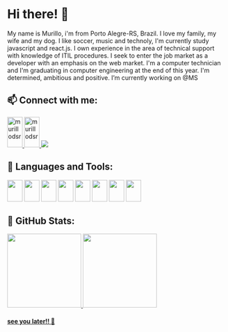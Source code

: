# Hi there! 👋

<div>
    My name is Murillo, i'm from Porto Alegre-RS, Brazil. I love my family, my wife and my dog. I like soccer, music and technoly, I'm currently study javascript and    react.js. I own experience in the area of technical support with knowledge of ITIL procedures. I seek to enter the job market as a developer with an emphasis on the web market. I'm a computer technician and I'm graduating in computer engineering at the end of this year. I'm  determined, ambitious and positive. I’m currently working on @MS 
 

## 📫 Connect with me:
 <a href="https://www.linkedin.com/in/murillodsr/">
      <img src="https://cdn.jsdelivr.net/gh/devicons/devicon/icons/linkedin/linkedin-original.svg" alt="murillodsr" height="70" width="35"/>
  </a>
   <a href="https://twitter.com/murillodsr/">
      <img src="https://cdn.jsdelivr.net/gh/devicons/devicon/icons/twitter/twitter-original.svg" alt="murillodsr" height="70" width="35"/>
  </a>
  <a href = "mailto:murillodsr@gmail.com"><img src="https://img.shields.io/badge/Gmail-D14836?style=for-the-badge&logo=gmail&logoColor=white" target="_blank"></a>
    
  
## 🌱 Languages and Tools: 
<a><img src="https://cdn.jsdelivr.net/gh/devicons/devicon/icons/html5/html5-original.svg" height="50" width="35" /></a>
<a><img src="https://cdn.jsdelivr.net/gh/devicons/devicon/icons/css3/css3-original.svg" height="50" width="35" /></a>
<a><img src="https://cdn.jsdelivr.net/gh/devicons/devicon/icons/javascript/javascript-original.svg" height="50" width="35" /></a>
<a><img src="https://cdn.jsdelivr.net/gh/devicons/devicon/icons/react/react-original.svg" height="50" width="35"/></a>
<a><img src="https://cdn.jsdelivr.net/gh/devicons/devicon/icons/nodejs/nodejs-original.svg" height="50" width="35" /></a>
<a><img src="https://cdn.jsdelivr.net/gh/devicons/devicon/icons/java/java-original.svg" height="50" width="35" /></a>
<a><img src="https://cdn.jsdelivr.net/gh/devicons/devicon/icons/vscode/vscode-original.svg" height="50" width="35"/></a>
<a><img src="https://cdn.jsdelivr.net/gh/devicons/devicon/icons/github/github-original.svg" height="50" width="35" /></a>
          
          
## 🔭 GitHub Stats: 
<div>
<a href="https://github.com/murillodsr">
<img height="170em" src="https://github-readme-stats.vercel.app/api/top-langs/?username=murillodsr&layout=compact&langs_count=7&theme=dracula"/>
<img height="170em" src="https://github-readme-stats.vercel.app/api?username=murillodsr&show_icons=true&theme=dracula&include_all_commits=true&count_private=true"/>
</div>
    
#### see you later!! 👋
